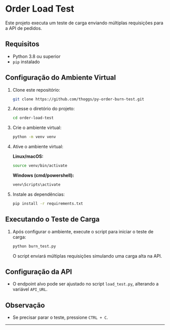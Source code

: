 # Order Load Test

Este projeto executa um teste de carga enviando múltiplas requisições para a API de pedidos.

## Requisitos

- Python 3.8 ou superior
- `pip` instalado

## Configuração do Ambiente Virtual

1. Clone este repositório:

   ```sh
   git clone https://github.com/thoggs/py-order-burn-test.git
   ```

2. Acesse o diretório do projeto:

   ```sh
   cd order-load-test
   ```

3. Crie o ambiente virtual:

   ```sh
   python -m venv venv
   ```

4. Ative o ambiente virtual:

   **Linux/macOS:**

   ```sh
   source venv/bin/activate
   ```

   **Windows (cmd/powershell):**

   ```sh
   venv\Scripts\activate
   ```

5. Instale as dependências:

   ```sh
   pip install -r requirements.txt
   ```

## Executando o Teste de Carga

1. Após configurar o ambiente, execute o script para iniciar o teste de carga:

   ```sh
   python burn_test.py
   ```

   O script enviará múltiplas requisições simulando uma carga alta na API.

## Configuração da API

- O endpoint alvo pode ser ajustado no script `load_test.py`, alterando a variável `API_URL`.

## Observação

- Se precisar parar o teste, pressione `CTRL + C`.

---

